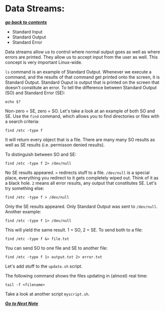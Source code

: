 # Data Streams:

[***go back to contents***](01-contents.md)

- Standard Input
- Standard Output
- Standard Error

Data streams allow us to control where normal output goes as well as where 
errors are printed. They allow us to accept input from the user as well. This
concept is very important Linux-wide.

`ls` command is an example of Standard Output. Whenever we execute a command,
and the results of that command get printed onto the screen, it is Standard
Output.  Standard Ouput is output that is printed on the screen that doesn't
constitute an error. To tell the difference between Standard Output (SO) and
Standard Error (SE):

    echo $?

Non-zero = SE, zero = SO. Let's take a look at an example of both SO and SE.
Use the `find` command, which allows you to find directories or files with a
search criteria:

    find /etc -type f 

It will return every object that is a file. There are many many SO results as
well as SE results (i.e. permisson denied results). 

To distinguish between SO and SE:

    find /etc -type f 2> /dev/null

No SE results appeared. `>` redirects stuff to a file. `/dev/null` is a special
place, everything you redirect to it gets completely wiped out. Think of it as a
black hole. `2` means all error results, any output that constitutes SE. Let's
try something else:

    find /etc -type f > /dev/null

Only the SE results appeared. Only Standard Output was sent to `/dev/null`. 
Another example:

    find /etc -type f 1> /dev/null

This will yield the same result. 1 = SO, 2 = SE. To send both to a file:

    find /etc -type f &> file.txt

You can send SO to one file and SE to another file:

    find /etc -type f 1> output.txt 2> error.txt

Let's add stuff to the `update.sh` script.

The following command shows the files updating in (almost) real time:

	tail -f <filename>

Take a look at another script `myscript.sh`.

[***Go to Next Note***](12-functions.md)
